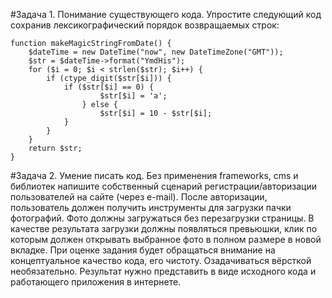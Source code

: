 #Задача 1. Понимание существующего кода.
Упростите следующий код сохранив лексикографический порядок возвращаемых строк:
```
function makeMagicStringFromDate() {
	$dateTime = new DateTime("now", new DateTimeZone("GMT"));
	$str = $dateTime->format("YmdHis");
	for ($i = 0; $i < strlen($str); $i++) {
		if (ctype_digit($str[$i])) {
			if ($str[$i] == 0) {
					$str[$i] = 'a';
				} else {
					$str[$i] = 10 - $str[$i];
			}
		}
	}
	return $str;
}
```
	
#Задача 2. Умение писать код.
Без применения frameworks, cms и библиотек напишите собственный сценарий регистрации/авторизации пользователей на сайте (через e-mail). После авторизации, пользователь должен получить инструменты для загрузки пачки фотографий. Фото должны загружаться без перезагрузки страницы. В качестве результата загрузки должны появляться превьюшки, клик по которым должен открывать выбранное фото в полном размере в новой вкладке. При оценке задания будет обращаться внимание на концептуальное качество кода, его чистоту. Озадачиваться вёрсткой необязательно. Результат нужно представить в виде исходного кода и работающего приложения в интернете.